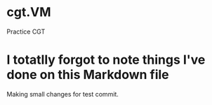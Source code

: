 # cgt.VM
 Practice CGT

# I totatlly forgot to note things I've done on this Markdown file
Making small changes for test commit.